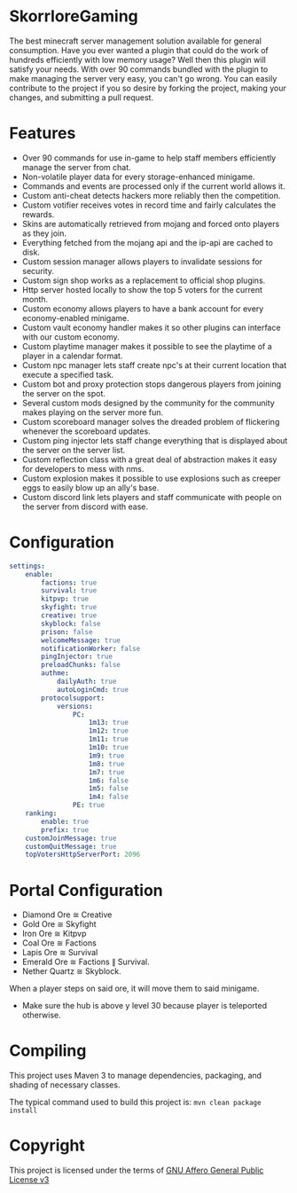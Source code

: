 # SkorrloreGaming
The best minecraft server management solution available for general consumption.
Have you ever wanted a plugin that could do the work of hundreds efficiently with low memory usage? Well then this plugin will satisfy your needs. With over 90 commands bundled with the plugin to make managing the server very easy, you can't go wrong.
You can easily contribute to the project if you so desire by forking the project, making your changes, and submitting a pull request.

# Features
* Over 90 commands for use in-game to help staff members efficiently manage the server from chat.
* Non-volatile player data for every storage-enhanced minigame.
* Commands and events are processed only if the current world allows it.
* Custom anti-cheat detects hackers more reliably then the competition.
* Custom votifier receives votes in record time and fairly calculates the rewards.
* Skins are automatically retrieved from mojang and forced onto players as they join.
* Everything fetched from the mojang api and the ip-api are cached to disk.
* Custom session manager allows players to invalidate sessions for security.
* Custom sign shop works as a replacement to official shop plugins.
* Http server hosted locally to show the top 5 voters for the current month.
* Custom economy allows players to have a bank account for every economy-enabled minigame.
* Custom vault economy handler makes it so other plugins can interface with our custom economy.
* Custom playtime manager makes it possible to see the playtime of a player in a calendar format.
* Custom npc manager lets staff create npc's at their current location that execute a specified task.
* Custom bot and proxy protection stops dangerous players from joining the server on the spot.
* Several custom mods designed by the community for the community makes playing on the server more fun.
* Custom scoreboard manager solves the dreaded problem of flickering whenever the scoreboard updates.
* Custom ping injector lets staff change everything that is displayed about the server on the server list. 
* Custom reflection class with a great deal of abstraction makes it easy for developers to mess with nms.
* Custom explosion makes it possible to use explosions such as creeper eggs to easily blow up an ally's base.
* Custom discord link lets players and staff communicate with people on the server from discord with ease.

# Configuration
```Yaml
settings:
    enable:
        factions: true
        survival: true
        kitpvp: true
        skyfight: true
        creative: true
        skyblock: false
        prison: false
        welcomeMessage: true
        notificationWorker: false
        pingInjector: true
        preloadChunks: false
        authme:
            dailyAuth: true
            autoLoginCmd: true
        protocolsupport:
            versions:
                PC:
                    1m13: true
                    1m12: true
                    1m11: true
                    1m10: true
                    1m9: true
                    1m8: true
                    1m7: true
                    1m6: false
                    1m5: false
                    1m4: false
                PE: true
    ranking:
        enable: true
        prefix: true
    customJoinMessage: true
    customQuitMessage: true
    topVotersHttpServerPort: 2096
```

# Portal Configuration
* Diamond Ore ≅ Creative
* Gold Ore ≅ Skyfight
* Iron Ore ≅ Kitpvp
* Coal Ore ≅ Factions
* Lapis Ore ≅ Survival
* Emerald Ore ≅ Factions ∥ Survival.
* Nether Quartz ≅ Skyblock.

When a player steps on said ore, it will move them to said minigame.

* Make sure the hub is above y level 30 because player is teleported otherwise.

# Compiling
This project uses Maven 3 to manage dependencies, packaging, and shading of necessary classes.

The typical command used to build this project is: `mvn clean package install`

# Copyright
This project is licensed under the terms of [GNU Affero General Public License v3](https://github.com/java-mandelbrot/mandelbrot/blob/master/LICENSE)
